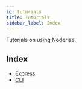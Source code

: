 ```yaml
---
id: tutorials
title: Tutorials
sidebar_label: Index
---
```


Tutorials on using Noderize.

## Index

* [Express](tutorials-express.md)
* [CLI](tutorials-cli.md)
